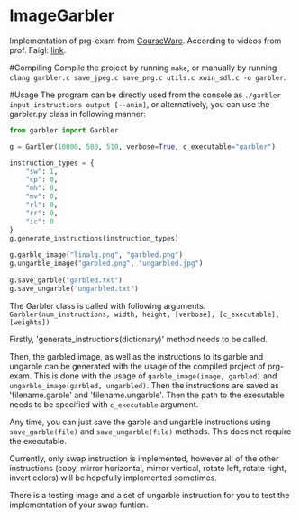 # ImageGarbler
Implementation of prg-exam from [CourseWare](https://cw.fel.cvut.cz/wiki/courses/b0b36prp/resources/exam).
According to videos from prof. Faigl: [link](https://www.youtube.com/playlist?list=PLQ5Wg6tJelytTMT0M7bZbkBuXF8JiQV4O).

#Compiling
Compile the project by running `make`, or manually by running `clang garbler.c save_jpeg.c save_png.c utils.c xwin_sdl.c -o garbler`.

#Usage
The program can be directly used from the console as `./garbler input instructions output [--anim]`,
or alternatively, you can use the garbler.py class in following manner:

```python
from garbler import Garbler

g = Garbler(10000, 500, 510, verbose=True, c_executable="garbler")

instruction_types = {
    "sw": 1,
    "cp": 0,
    "mh": 0,
    "mv": 0,
    "rl": 0,
    "rr": 0,
    "ic": 0
}
g.generate_instructions(instruction_types)
	
g.garble_image("linalg.png", "garbled.png")
g.ungarble_image("garbled.png", "ungarbled.jpg")
	
g.save_garble("garbled.txt")
g.save_ungarble("ungarbled.txt")
```

The Garbler class is called with following arguments:
`Garbler(num_instructions, width, height, [verbose], [c_executable], [weights])`

Firstly, 'generate_instructions(dictionary)' method needs to be called.

Then, the garbled image, as well as the instructions to its garble and ungarble can be generated with the usage of the compiled project of prg-exam. This is done with the usage of `garble_image(image, garbled)` and `ungarble_image(garbled, ungarbled)`. Then the instructions are saved as 'filename.garble' and 'filename.ungarble'. Then the path to the executable needs to be specified with `c_executable` argument.

Any time, you can just save the garble and ungarble instructions using `save_garble(file)` and `save_ungarble(file)` methods. This does not require the executable.

Currently, only swap instruction is implemented, however all of the other instructions (copy, mirror horizontal, mirror vertical, rotate left, rotate right, invert colors) will be hopefully implemented sometimes.

There is a testing image and a set of ungarble instruction for you to test the implementation of your swap funtion.
